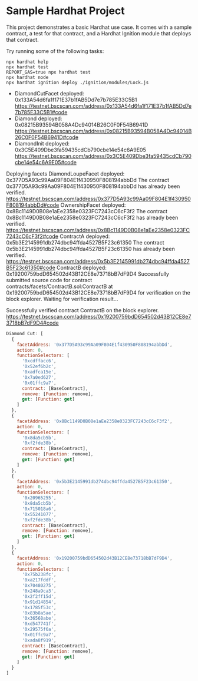 # Sample Hardhat Project

This project demonstrates a basic Hardhat use case. It comes with a sample contract, a test for that contract, and a Hardhat Ignition module that deploys that contract.

Try running some of the following tasks:

```shell
npx hardhat help
npx hardhat test
REPORT_GAS=true npx hardhat test
npx hardhat node
npx hardhat ignition deploy ./ignition/modules/Lock.js
```

- DiamondCutFacet deployed: 0x133A54d6fa1f171E37b1fAB5Dd7e7b785E33C5B1
  https://testnet.bscscan.com/address/0x133A54d6fa1f171E37b1fAB5Dd7e7b785E33C5B1#code
- Diamond deployed: 0x08215B93594B058A4Dc94014B26C0F0F54B6941D
  https://testnet.bscscan.com/address/0x08215B93594B058A4Dc94014B26C0F0F54B6941D#code
- DiamondInit deployed: 0x3C5E409Dbe3fa59435cdCb790cbe14e54c6A9E05
  https://testnet.bscscan.com/address/0x3C5E409Dbe3fa59435cdCb790cbe14e54c6A9E05#code

Deploying facets
DiamondLoupeFacet deployed: 0x377D5A93c99Aa09F804E1f430950F808194abbDd
The contract 0x377D5A93c99Aa09F804E1f430950F808194abbDd has already been verified.
https://testnet.bscscan.com/address/0x377D5A93c99Aa09F804E1f430950F808194abbDd#code
OwnershipFacet deployed: 0x8Bc1149D0B08e1aEe2358e0323FC7243cC6cF3f2
The contract 0x8Bc1149D0B08e1aEe2358e0323FC7243cC6cF3f2 has already been verified.
https://testnet.bscscan.com/address/0x8Bc1149D0B08e1aEe2358e0323FC7243cC6cF3f2#code
ContractA deployed: 0x5b3E2145991db274dbc94ffda4527B5F23c61350
The contract 0x5b3E2145991db274dbc94ffda4527B5F23c61350 has already been verified.
https://testnet.bscscan.com/address/0x5b3E2145991db274dbc94ffda4527B5F23c61350#code
ContractB deployed: 0x19200759bdD654502d43B12CE8e73718bB7dF9D4
Successfully submitted source code for contract
contracts/facets/ContractB.sol:ContractB at 0x19200759bdD654502d43B12CE8e73718bB7dF9D4
for verification on the block explorer. Waiting for verification result...

Successfully verified contract ContractB on the block explorer.
https://testnet.bscscan.com/address/0x19200759bdD654502d43B12CE8e73718bB7dF9D4#code

```js
Diamond Cut: [
  {
    facetAddress: '0x377D5A93c99Aa09F804E1f430950F808194abbDd',
    action: 0,
    functionSelectors: [
      '0xcdffacc6',
      '0x52ef6b2c',
      '0xadfca15e',
      '0x7a0ed627',
      '0x01ffc9a7',
      contract: [BaseContract],
      remove: [Function: remove],
      get: [Function: get]
    ]
  },
  {
    facetAddress: '0x8Bc1149D0B08e1aEe2358e0323FC7243cC6cF3f2',
    action: 0,
    functionSelectors: [
      '0x8da5cb5b',
      '0xf2fde38b',
      contract: [BaseContract],
      remove: [Function: remove],
      get: [Function: get]
    ]
  },
  {
    facetAddress: '0x5b3E2145991db274dbc94ffda4527B5F23c61350',
    action: 0,
    functionSelectors: [
      '0x20965255',
      '0x8da5cb5b',
      '0x715018a6',
      '0x55241077',
      '0xf2fde38b',
      contract: [BaseContract],
      remove: [Function: remove],
      get: [Function: get]
    ]
  },
  {
    facetAddress: '0x19200759bdD654502d43B12CE8e73718bB7dF9D4',
    action: 0,
    functionSelectors: [
      '0x75b238fc',
      '0xa217fddf',
      '0x70480275',
      '0x248a9ca3',
      '0x2f2ff15d',
      '0x91d14854',
      '0x1785f53c',
      '0x83b8a5ae',
      '0x36568abe',
      '0xd547741f',
      '0x29575f6a',
      '0x01ffc9a7',
      '0xada8f919',
      contract: [BaseContract],
      remove: [Function: remove],
      get: [Function: get]
    ]
  }
]
```
